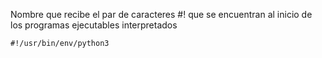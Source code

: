 Nombre que recibe el par de caracteres #! que se encuentran al inicio de los programas ejecutables interpretados

```
#!/usr/bin/env/python3
```
